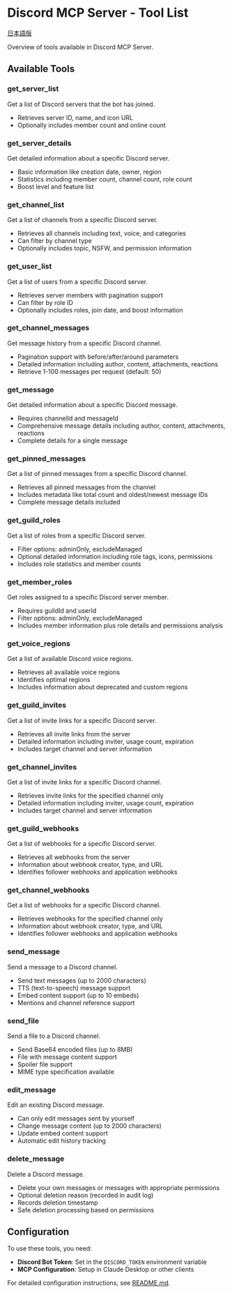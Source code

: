 # Discord MCP Server - Tool List

[日本語版](TOOLLIST.md)

Overview of tools available in Discord MCP Server.

## Available Tools

### get_server_list

Get a list of Discord servers that the bot has joined.

- Retrieves server ID, name, and icon URL
- Optionally includes member count and online count

### get_server_details

Get detailed information about a specific Discord server.

- Basic information like creation date, owner, region
- Statistics including member count, channel count, role count
- Boost level and feature list

### get_channel_list

Get a list of channels from a specific Discord server.

- Retrieves all channels including text, voice, and categories
- Can filter by channel type
- Optionally includes topic, NSFW, and permission information

### get_user_list

Get a list of users from a specific Discord server.

- Retrieves server members with pagination support
- Can filter by role ID
- Optionally includes roles, join date, and boost information

### get_channel_messages

Get message history from a specific Discord channel.

- Pagination support with before/after/around parameters
- Detailed information including author, content, attachments, reactions
- Retrieve 1-100 messages per request (default: 50)

### get_message

Get detailed information about a specific Discord message.

- Requires channelId and messageId
- Comprehensive message details including author, content, attachments, reactions
- Complete details for a single message

### get_pinned_messages

Get a list of pinned messages from a specific Discord channel.

- Retrieves all pinned messages from the channel
- Includes metadata like total count and oldest/newest message IDs
- Complete message details included

### get_guild_roles

Get a list of roles from a specific Discord server.

- Filter options: adminOnly, excludeManaged
- Optional detailed information including role tags, icons, permissions
- Includes role statistics and member counts

### get_member_roles

Get roles assigned to a specific Discord server member.

- Requires guildId and userId
- Filter options: adminOnly, excludeManaged
- Includes member information plus role details and permissions analysis

### get_voice_regions

Get a list of available Discord voice regions.

- Retrieves all available voice regions
- Identifies optimal regions
- Includes information about deprecated and custom regions

### get_guild_invites

Get a list of invite links for a specific Discord server.

- Retrieves all invite links from the server
- Detailed information including inviter, usage count, expiration
- Includes target channel and server information

### get_channel_invites

Get a list of invite links for a specific Discord channel.

- Retrieves invite links for the specified channel only
- Detailed information including inviter, usage count, expiration
- Includes target channel and server information

### get_guild_webhooks

Get a list of webhooks for a specific Discord server.

- Retrieves all webhooks from the server
- Information about webhook creator, type, and URL
- Identifies follower webhooks and application webhooks

### get_channel_webhooks

Get a list of webhooks for a specific Discord channel.

- Retrieves webhooks for the specified channel only
- Information about webhook creator, type, and URL
- Identifies follower webhooks and application webhooks

### send_message

Send a message to a Discord channel.

- Send text messages (up to 2000 characters)
- TTS (text-to-speech) message support
- Embed content support (up to 10 embeds)
- Mentions and channel reference support

### send_file

Send a file to a Discord channel.

- Send Base64 encoded files (up to 8MB)
- File with message content support
- Spoiler file support
- MIME type specification available

### edit_message

Edit an existing Discord message.

- Can only edit messages sent by yourself
- Change message content (up to 2000 characters)
- Update embed content support
- Automatic edit history tracking

### delete_message

Delete a Discord message.

- Delete your own messages or messages with appropriate permissions
- Optional deletion reason (recorded in audit log)
- Records deletion timestamp
- Safe deletion processing based on permissions

## Configuration

To use these tools, you need:

- **Discord Bot Token**: Set in the `DISCORD_TOKEN` environment variable
- **MCP Configuration**: Setup in Claude Desktop or other clients

For detailed configuration instructions, see [README.md](README.md).